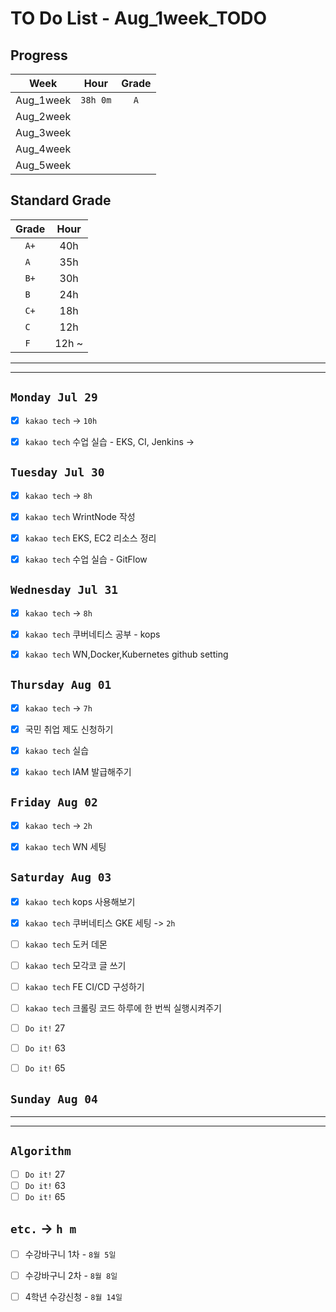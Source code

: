 # TO Do List - Aug_1week_TODO

## Progress
| Week | Hour | Grade |
|:---:|:---:|:---:|
|Aug_1week|`38h 0m`|`A`|
|Aug_2week|||
|Aug_3week|||
|Aug_4week|||
|Aug_5week|||

## Standard Grade
| Grade | Hour |
|:---:|:---:|
|`A+`|40h|
|`A `|35h|
|`B+`|30h|
|`B `|24h|
|`C+`|18h|
|`C `|12h|
|`F `|12h ~|


---
---

## `Monday Jul 29`
- [x] `kakao tech` -> `10h`
- [x] `kakao tech` 수업 실습 - EKS, CI, Jenkins ->


## `Tuesday Jul 30` 
- [x] `kakao tech` -> `8h`
- [x] `kakao tech` WrintNode 작성
- [x] `kakao tech` EKS, EC2 리소스 정리 
- [x] `kakao tech` 수업 실습 - GitFlow


## `Wednesday Jul 31` 
- [x] `kakao tech` -> `8h`
- [x] `kakao tech` 쿠버네티스 공부 - kops
- [x] `kakao tech` WN,Docker,Kubernetes github setting 


## `Thursday Aug 01`
- [x] `kakao tech` -> `7h`
- [x] 국민 취업 제도 신청하기
- [x] `kakao tech` 실습
- [x] `kakao tech` IAM 발급해주기


## `Friday Aug 02` 
- [x] `kakao tech` -> `2h`
- [x] `kakao tech` WN 세팅


## `Saturday Aug 03` 
- [x] `kakao tech` kops 사용해보기
- [x] `kakao tech` 쿠버네티스 GKE 세팅 -> `2h`
- [ ] `kakao tech` 도커 데몬
- [ ] `kakao tech` 모각코 글 쓰기
- [ ] `kakao tech` FE CI/CD 구성하기
- [ ] `kakao tech` 크롤링 코드 하루에 한 번씩 실행시켜주기
- [ ] `Do it!` 27
- [ ] `Do it!` 63
- [ ] `Do it!` 65


## `Sunday Aug 04` 




---
---
## `Algorithm`
- [ ] `Do it!` 27
- [ ] `Do it!` 63
- [ ] `Do it!` 65

## `etc.` -> `h m`
- [ ] 수강바구니 1차 - `8월 5일`
- [ ] 수강바구니 2차 - `8월 8일`
- [ ] 4학년 수강신청 - `8월 14일`



<!-- ### 알고리즘 유형
1. 정렬
2. 그래프 탐색 BFS, DFS
3. DP
4. 자료구조 -> 우선순위 큐 마스터
5. 문자열 알고리즘 ?? 아니면 투 포인터 정도

> 요구사항 정리하기, 테스트케이스 짜보기(소수 테스트케이스가 유리, 11되면 거의 다 됨) -->



<!-- ## `Spring` -> `h m` -->


<br><br>

<!-- > `개인공부` : `6h 30m` -> `25h 36m` -> `22h 19m` -> -->

<br><br>

<!-- 
## `Java`
## `OPIc`
## `토익` 
-->




